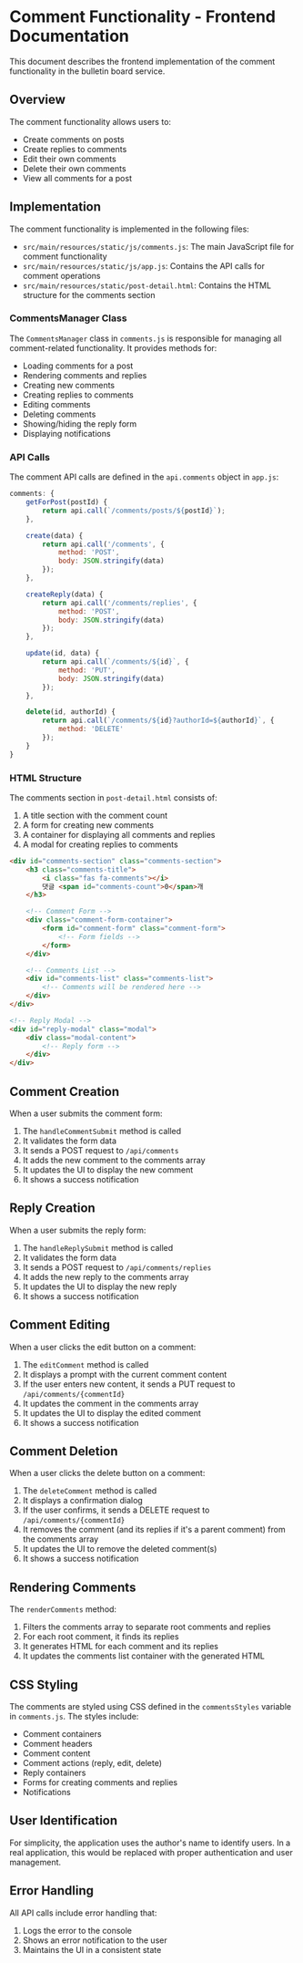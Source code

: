 # Comment Functionality - Frontend Documentation

This document describes the frontend implementation of the comment functionality in the bulletin board service.

## Overview

The comment functionality allows users to:
- Create comments on posts
- Create replies to comments
- Edit their own comments
- Delete their own comments
- View all comments for a post

## Implementation

The comment functionality is implemented in the following files:

- `src/main/resources/static/js/comments.js`: The main JavaScript file for comment functionality
- `src/main/resources/static/js/app.js`: Contains the API calls for comment operations
- `src/main/resources/static/post-detail.html`: Contains the HTML structure for the comments section

### CommentsManager Class

The `CommentsManager` class in `comments.js` is responsible for managing all comment-related functionality. It provides methods for:

- Loading comments for a post
- Rendering comments and replies
- Creating new comments
- Creating replies to comments
- Editing comments
- Deleting comments
- Showing/hiding the reply form
- Displaying notifications

### API Calls

The comment API calls are defined in the `api.comments` object in `app.js`:

```javascript
comments: {
    getForPost(postId) {
        return api.call(`/comments/posts/${postId}`);
    },

    create(data) {
        return api.call('/comments', {
            method: 'POST',
            body: JSON.stringify(data)
        });
    },

    createReply(data) {
        return api.call('/comments/replies', {
            method: 'POST',
            body: JSON.stringify(data)
        });
    },

    update(id, data) {
        return api.call(`/comments/${id}`, {
            method: 'PUT',
            body: JSON.stringify(data)
        });
    },

    delete(id, authorId) {
        return api.call(`/comments/${id}?authorId=${authorId}`, {
            method: 'DELETE'
        });
    }
}
```

### HTML Structure

The comments section in `post-detail.html` consists of:

1. A title section with the comment count
2. A form for creating new comments
3. A container for displaying all comments and replies
4. A modal for creating replies to comments

```html
<div id="comments-section" class="comments-section">
    <h3 class="comments-title">
        <i class="fas fa-comments"></i>
        댓글 <span id="comments-count">0</span>개
    </h3>

    <!-- Comment Form -->
    <div class="comment-form-container">
        <form id="comment-form" class="comment-form">
            <!-- Form fields -->
        </form>
    </div>

    <!-- Comments List -->
    <div id="comments-list" class="comments-list">
        <!-- Comments will be rendered here -->
    </div>
</div>

<!-- Reply Modal -->
<div id="reply-modal" class="modal">
    <div class="modal-content">
        <!-- Reply form -->
    </div>
</div>
```

## Comment Creation

When a user submits the comment form:

1. The `handleCommentSubmit` method is called
2. It validates the form data
3. It sends a POST request to `/api/comments`
4. It adds the new comment to the comments array
5. It updates the UI to display the new comment
6. It shows a success notification

## Reply Creation

When a user submits the reply form:

1. The `handleReplySubmit` method is called
2. It validates the form data
3. It sends a POST request to `/api/comments/replies`
4. It adds the new reply to the comments array
5. It updates the UI to display the new reply
6. It shows a success notification

## Comment Editing

When a user clicks the edit button on a comment:

1. The `editComment` method is called
2. It displays a prompt with the current comment content
3. If the user enters new content, it sends a PUT request to `/api/comments/{commentId}`
4. It updates the comment in the comments array
5. It updates the UI to display the edited comment
6. It shows a success notification

## Comment Deletion

When a user clicks the delete button on a comment:

1. The `deleteComment` method is called
2. It displays a confirmation dialog
3. If the user confirms, it sends a DELETE request to `/api/comments/{commentId}`
4. It removes the comment (and its replies if it's a parent comment) from the comments array
5. It updates the UI to remove the deleted comment(s)
6. It shows a success notification

## Rendering Comments

The `renderComments` method:

1. Filters the comments array to separate root comments and replies
2. For each root comment, it finds its replies
3. It generates HTML for each comment and its replies
4. It updates the comments list container with the generated HTML

## CSS Styling

The comments are styled using CSS defined in the `commentsStyles` variable in `comments.js`. The styles include:

- Comment containers
- Comment headers
- Comment content
- Comment actions (reply, edit, delete)
- Reply containers
- Forms for creating comments and replies
- Notifications

## User Identification

For simplicity, the application uses the author's name to identify users. In a real application, this would be replaced with proper authentication and user management.

## Error Handling

All API calls include error handling that:

1. Logs the error to the console
2. Shows an error notification to the user
3. Maintains the UI in a consistent state

